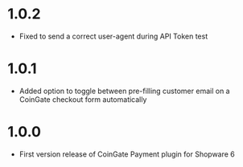 # 1.0.2
- Fixed to send a correct user-agent during API Token test
# 1.0.1
- Added option to toggle between pre-filling customer email on a CoinGate checkout form automatically
# 1.0.0
- First version release of CoinGate Payment plugin for Shopware 6
